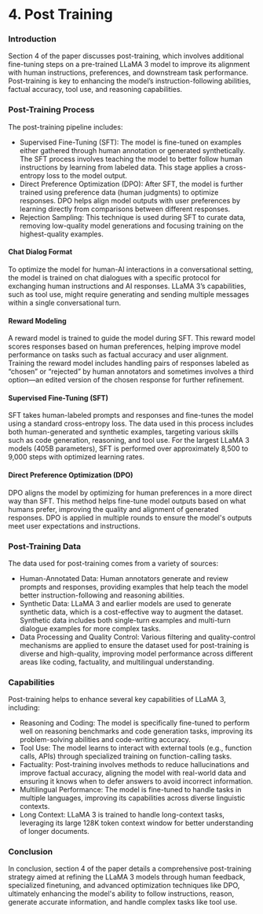 # 4. Post Training

###  Introduction 

Section 4 of the paper discusses post-training, which involves additional fine-tuning steps on a pre-trained LLaMA 3 model to improve its alignment with human instructions, preferences, and downstream task performance. Post-training is key to enhancing the model’s instruction-following abilities, factual accuracy, tool use, and reasoning capabilities.

### Post-Training Process
The post-training pipeline includes:

- Supervised Fine-Tuning (SFT): The model is fine-tuned on examples either gathered through human annotation or generated synthetically. The SFT process involves teaching the model to better follow human instructions by learning from labeled data. This stage applies a cross-entropy loss to the model output.
- Direct Preference Optimization (DPO): After SFT, the model is further trained using preference data (human judgments) to optimize responses. DPO helps align model outputs with user preferences by learning directly from comparisons between different responses.
- Rejection Sampling: This technique is used during SFT to curate data, removing low-quality model generations and focusing training on the highest-quality examples.

#### Chat Dialog Format
To optimize the model for human-AI interactions in a conversational setting, the model is trained on chat dialogues with a specific protocol for exchanging human instructions and AI responses. LLaMA 3’s capabilities, such as tool use, might require generating and sending multiple messages within a single conversational turn.

#### Reward Modeling

A reward model is trained to guide the model during SFT. This reward model scores responses based on human preferences, helping improve model performance on tasks such as factual accuracy and user alignment. Training the reward model includes handling pairs of responses labeled as “chosen” or “rejected” by human annotators and sometimes involves a third option—an edited version of the chosen response for further refinement.

#### Supervised Fine-Tuning (SFT)

SFT takes human-labeled prompts and responses and fine-tunes the model using a standard cross-entropy loss. The data used in this process includes both human-generated and synthetic examples, targeting various skills such as code generation, reasoning, and tool use. For the largest LLaMA 3 models (405B parameters), SFT is performed over approximately 8,500 to 9,000 steps with optimized learning rates.

#### Direct Preference Optimization (DPO)
DPO aligns the model by optimizing for human preferences in a more direct way than SFT. This method helps fine-tune model outputs based on what humans prefer, improving the quality and alignment of generated responses. DPO is applied in multiple rounds to ensure the model's outputs meet user expectations and instructions.

### Post-Training Data

The data used for post-training comes from a variety of sources:

- Human-Annotated Data: Human annotators generate and review prompts and responses, providing examples that help teach the model better instruction-following and reasoning abilities.
- Synthetic Data: LLaMA 3 and earlier models are used to generate synthetic data, which is a cost-effective way to augment the dataset. Synthetic data includes both single-turn examples and multi-turn dialogue examples for more complex tasks.
- Data Processing and Quality Control: Various filtering and quality-control mechanisms are applied to ensure the dataset used for post-training is diverse and high-quality, improving model performance across different areas like coding, factuality, and multilingual understanding.

### Capabilities
Post-training helps to enhance several key capabilities of LLaMA 3, including:

- Reasoning and Coding: The model is specifically fine-tuned to perform well on reasoning benchmarks and code generation tasks, improving its problem-solving abilities and code-writing accuracy.
- Tool Use: The model learns to interact with external tools (e.g., function calls, APIs) through specialized training on function-calling tasks.
- Factuality: Post-training involves methods to reduce hallucinations and improve factual accuracy, aligning the model with real-world data and ensuring it knows when to defer answers to avoid incorrect information.
- Multilingual Performance: The model is fine-tuned to handle tasks in multiple languages, improving its capabilities across diverse linguistic contexts.
- Long Context: LLaMA 3 is trained to handle long-context tasks, leveraging its large 128K token context window for better understanding of longer documents.

### Conclusion
In conclusion, section 4 of the paper details a comprehensive post-training strategy aimed at refining the LLaMA 3 models through human feedback, specialized finetuning, and advanced optimization techniques like DPO, ultimately enhancing the model's ability to follow instructions, reason, generate accurate information, and handle complex tasks like tool use.